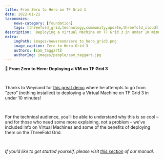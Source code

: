 ```yaml
---
title: From Zero to Hero on TF Grid 3
date: 2022-01-21
taxonomies:
    news-category: [foundation]
    tags: [threefold_grid,technology,community,update,threefold_cloud]
description:  Deploying a Virtual Machine on TF Grid 3 in under 10 minutes!
extra:
    imgPath: images/newsroom/zero_to_hero_grid3.png
    image_caption: Zero to Hero Grid 3
    authors: [sam_taggart]
    authorImg: images/people/sam_taggart.jpg
---
```



🦸 **From Zero to Hero: Deploying a VM on TF Grid 3**

<br/>

Thanks to Weynand for [this great demo](https://forum.threefold.io/t/from-zero-to-hero-deploying-a-virtual-machine-on-tf-grid-3-in-under-10-minutes/1803) where he attempts to go from “zero” (nothing installed) to deploying a Virtual Machine on TF Grid 3 in under 10 minutes!

<br/>

For the technical audience, you’ll be able to understand why this is so cool – and for those who need some more explaining, not a problem – we’ve included info on Virtual Machines and some of the benefits of deploying them on the ThreeFold Grid.

<br/>

*If you’d like to get started yourself, please visit [this section](https://library.threefold.me/info/manual/#/getstarted/manual__tfgrid3_getstarted) of our manual.*